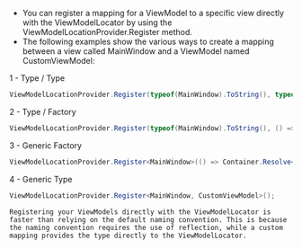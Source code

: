 - You can register a mapping for a ViewModel to a specific view directly with the ViewModelLocator by using the ViewModelLocationProvider.Register method.
- The following examples show the various ways to create a mapping between a view called MainWindow and a ViewModel named CustomViewModel:

1 - Type / Type
```csharp
ViewModelLocationProvider.Register(typeof(MainWindow).ToString(), typeof(CustomViewModel));
```
2 - Type / Factory
```csharp
ViewModelLocationProvider.Register(typeof(MainWindow).ToString(), () => Container.Resolve<CustomViewModel>());
```
3 - Generic Factory
```csharp
ViewModelLocationProvider.Register<MainWindow>(() => Container.Resolve<CustomViewModel>());
```
4 - Generic Type
```csharp
ViewModelLocationProvider.Register<MainWindow, CustomViewModel>();
```
```ad-note
Registering your ViewModels directly with the ViewModelLocator is faster than relying on the default naming convention. This is because the naming convention requires the use of reflection, while a custom mapping provides the type directly to the ViewModelLocator.
```